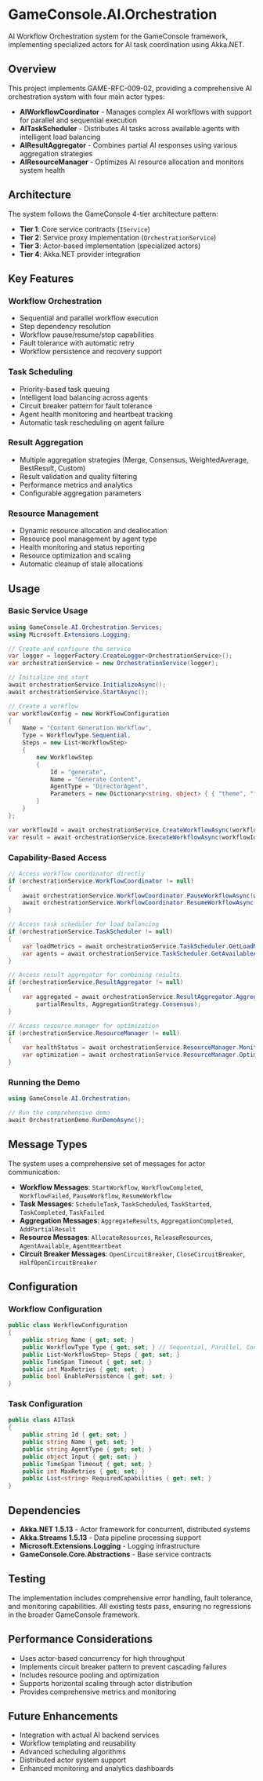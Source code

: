# GameConsole.AI.Orchestration

AI Workflow Orchestration system for the GameConsole framework, implementing specialized actors for AI task coordination using Akka.NET.

## Overview

This project implements GAME-RFC-009-02, providing a comprehensive AI orchestration system with four main actor types:

- **AIWorkflowCoordinator** - Manages complex AI workflows with support for parallel and sequential execution
- **AITaskScheduler** - Distributes AI tasks across available agents with intelligent load balancing
- **AIResultAggregator** - Combines partial AI responses using various aggregation strategies
- **AIResourceManager** - Optimizes AI resource allocation and monitors system health

## Architecture

The system follows the GameConsole 4-tier architecture pattern:

- **Tier 1**: Core service contracts (`IService`)
- **Tier 2**: Service proxy implementation (`OrchestrationService`)
- **Tier 3**: Actor-based implementation (specialized actors)
- **Tier 4**: Akka.NET provider integration

## Key Features

### Workflow Orchestration
- Sequential and parallel workflow execution
- Step dependency resolution
- Workflow pause/resume/stop capabilities
- Fault tolerance with automatic retry
- Workflow persistence and recovery support

### Task Scheduling
- Priority-based task queuing
- Intelligent load balancing across agents
- Circuit breaker pattern for fault tolerance
- Agent health monitoring and heartbeat tracking
- Automatic task rescheduling on agent failure

### Result Aggregation
- Multiple aggregation strategies (Merge, Consensus, WeightedAverage, BestResult, Custom)
- Result validation and quality filtering
- Performance metrics and analytics
- Configurable aggregation parameters

### Resource Management
- Dynamic resource allocation and deallocation
- Resource pool management by agent type
- Health monitoring and status reporting
- Resource optimization and scaling
- Automatic cleanup of stale allocations

## Usage

### Basic Service Usage

```csharp
using GameConsole.AI.Orchestration.Services;
using Microsoft.Extensions.Logging;

// Create and configure the service
var logger = loggerFactory.CreateLogger<OrchestrationService>();
var orchestrationService = new OrchestrationService(logger);

// Initialize and start
await orchestrationService.InitializeAsync();
await orchestrationService.StartAsync();

// Create a workflow
var workflowConfig = new WorkflowConfiguration
{
    Name = "Content Generation Workflow",
    Type = WorkflowType.Sequential,
    Steps = new List<WorkflowStep>
    {
        new WorkflowStep
        {
            Id = "generate",
            Name = "Generate Content",
            AgentType = "DirectorAgent",
            Parameters = new Dictionary<string, object> { { "theme", "fantasy" } }
        }
    }
};

var workflowId = await orchestrationService.CreateWorkflowAsync(workflowConfig);
var result = await orchestrationService.ExecuteWorkflowAsync(workflowId, inputData);
```

### Capability-Based Access

```csharp
// Access workflow coordinator directly
if (orchestrationService.WorkflowCoordinator != null)
{
    await orchestrationService.WorkflowCoordinator.PauseWorkflowAsync(workflowId);
    await orchestrationService.WorkflowCoordinator.ResumeWorkflowAsync(workflowId);
}

// Access task scheduler for load balancing
if (orchestrationService.TaskScheduler != null)
{
    var loadMetrics = await orchestrationService.TaskScheduler.GetLoadMetricsAsync();
    var agents = await orchestrationService.TaskScheduler.GetAvailableAgentsAsync();
}

// Access result aggregator for combining results
if (orchestrationService.ResultAggregator != null)
{
    var aggregated = await orchestrationService.ResultAggregator.AggregateResultsAsync(
        partialResults, AggregationStrategy.Consensus);
}

// Access resource manager for optimization
if (orchestrationService.ResourceManager != null)
{
    var healthStatus = await orchestrationService.ResourceManager.MonitorResourceHealthAsync();
    var optimization = await orchestrationService.ResourceManager.OptimizeResourcesAsync();
}
```

### Running the Demo

```csharp
using GameConsole.AI.Orchestration;

// Run the comprehensive demo
await OrchestrationDemo.RunDemoAsync();
```

## Message Types

The system uses a comprehensive set of messages for actor communication:

- **Workflow Messages**: `StartWorkflow`, `WorkflowCompleted`, `WorkflowFailed`, `PauseWorkflow`, `ResumeWorkflow`
- **Task Messages**: `ScheduleTask`, `TaskScheduled`, `TaskStarted`, `TaskCompleted`, `TaskFailed`
- **Aggregation Messages**: `AggregateResults`, `AggregationCompleted`, `AddPartialResult`
- **Resource Messages**: `AllocateResources`, `ReleaseResources`, `AgentAvailable`, `AgentHeartbeat`
- **Circuit Breaker Messages**: `OpenCircuitBreaker`, `CloseCircuitBreaker`, `HalfOpenCircuitBreaker`

## Configuration

### Workflow Configuration

```csharp
public class WorkflowConfiguration
{
    public string Name { get; set; }
    public WorkflowType Type { get; set; } // Sequential, Parallel, Conditional, Pipeline, MapReduce
    public List<WorkflowStep> Steps { get; set; }
    public TimeSpan Timeout { get; set; }
    public int MaxRetries { get; set; }
    public bool EnablePersistence { get; set; }
}
```

### Task Configuration

```csharp
public class AITask
{
    public string Id { get; set; }
    public string Name { get; set; }
    public string AgentType { get; set; }
    public object Input { get; set; }
    public TimeSpan Timeout { get; set; }
    public int MaxRetries { get; set; }
    public List<string> RequiredCapabilities { get; set; }
}
```

## Dependencies

- **Akka.NET 1.5.13** - Actor framework for concurrent, distributed systems
- **Akka.Streams 1.5.13** - Data pipeline processing support
- **Microsoft.Extensions.Logging** - Logging infrastructure
- **GameConsole.Core.Abstractions** - Base service contracts

## Testing

The implementation includes comprehensive error handling, fault tolerance, and monitoring capabilities. All existing tests pass, ensuring no regressions in the broader GameConsole framework.

## Performance Considerations

- Uses actor-based concurrency for high throughput
- Implements circuit breaker pattern to prevent cascading failures
- Includes resource pooling and optimization
- Supports horizontal scaling through actor distribution
- Provides comprehensive metrics and monitoring

## Future Enhancements

- Integration with actual AI backend services
- Workflow templating and reusability
- Advanced scheduling algorithms
- Distributed actor system support
- Enhanced monitoring and analytics dashboards